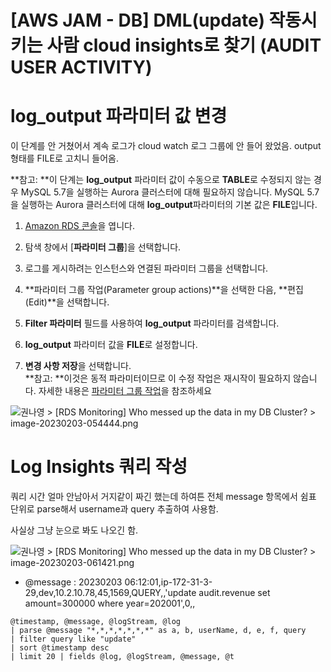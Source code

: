 # [AWS JAM - DB] DML(update) 작동시키는 사람 cloud insights로 찾기 (AUDIT USER ACTIVITY)

# log_output 파라미터 값 변경

이 단계를 안 거쳤어서 계속 로그가 cloud watch 로그 그룹에 안 들어 왔었음. output 형태를 FILE로 고치니 들어옴.

**참고: **이 단계는 **log_output** 파라미터 값이 수동으로 **TABLE**로 수정되지 않는 경우 MySQL 5.7을 실행하는 Aurora 클러스터에 대해 필요하지 않습니다. MySQL 5.7을 실행하는 Aurora 클러스터에 대해 **log_output**파라미터의 기본 값은 **FILE**입니다.

1.  [<u>Amazon RDS 콘솔</u>](https://console.aws.amazon.com/rds)을 엽니다.

2.  탐색 창에서 [**파라미터 그룹**]을 선택합니다.

3.  로그를 게시하려는 인스턴스와 연결된 파라미터 그룹을 선택합니다.

4.  **파라미터 그룹 작업(Parameter group actions)**을 선택한 다음, **편집(Edit)**을 선택합니다.

5.  **Filter 파라미터** 필드를 사용하여 **log_output** 파라미터를 검색합니다.

6.  **log_output** 파라미터 값을 **FILE**로 설정합니다.

7.  **변경 사항 저장**을 선택합니다.  
    **참고: **이것은 동적 파라미터이므로 이 수정 작업은 재시작이 필요하지 않습니다. 자세한 내용은 [<u>파라미터 그룹 작업</u>](https://docs.aws.amazon.com/AmazonRDS/latest/UserGuide/USER_WorkingWithParamGroups.html)을 참조하세요

![](https://lgu-cto.atlassian.net/wiki/download/attachments/37684215899/image-20230203-054444.png?version=1&modificationDate=1675403087386&cacheVersion=1&api=v2 "권나영 > [RDS Monitoring] Who messed up the data in my DB Cluster? > image-20230203-054444.png")

# Log Insights 쿼리 작성

쿼리 시간 얼마 안남아서 거지같이 짜긴 했는데 하여튼 전체 message 항목에서 쉼표 단위로 parse해서 username과 query 추출하여 사용함.

사실상 그냥 눈으로 봐도 나오긴 함.

![](https://lgu-cto.atlassian.net/wiki/download/attachments/37684215899/image-20230203-061421.png?version=1&modificationDate=1675404865147&cacheVersion=1&api=v2 "권나영 > [RDS Monitoring] Who messed up the data in my DB Cluster? > image-20230203-061421.png")

*   @message : 20230203 06:12:01,ip-172-31-3-29,dev,10.2.10.78,45,1569,QUERY,,'update audit.revenue set amount=300000 where year=202001',0,,


```
@timestamp, @message, @logStream, @log
| parse @message "*,*,*,*,*,*,*" as a, b, userName, d, e, f, query
| filter query like "update"
| sort @timestamp desc
| limit 20 | fields @log, @logStream, @message, @t
    
```





<!--stackedit_data:
eyJoaXN0b3J5IjpbLTIzODg3Njc0MCw3MzA5OTgxMTZdfQ==
-->